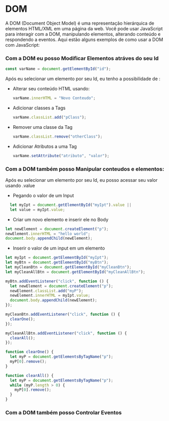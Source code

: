 # DOM

A DOM (Document Object Model) é uma representação hierárquica de elementos HTML/XML em uma página da web. Você pode usar JavaScript para interagir com a DOM, manipulando elementos, alterando conteúdo e respondendo a eventos. Aqui estão alguns exemplos de como usar a DOM com JavaScript:

### Com a DOM eu posso Modificar Elementos atráves do seu Id

```javascript
const varName = document.getElementById("id");
```

Após eu selecionar um elemento por seu Id, eu tenho a possibilidade de :

- Alterar seu conteúdo HTML usando:
  ```javascript
  varName.innerHTML = "Novo Conteudo";
  ```

- Adicionar classes a Tags
  ```javascript
  varName.classList.add("pClass");
  ```

- Remover uma classe da Tag
  ```javascript
  varName.classList.remove("otherClass");
  ```

- Adicionar Atributos a uma Tag
  ```javascript
  varName.setAttribute("atributo", "valor");
  ```

### Com a DOM também posso Manipular conteudos e elementos:

Após eu selecionar um elemento por seu Id, eu posso acessar seu valor usando .value

- Pegando o valor de um Input

```javascript
  let myIpt = document.getElementById("myIpt").value ||
  let value = myIpt.value;
```

- Criar um novo elemento e inserir ele no Body

```javascript
let newElement = document.createElement("p");
newElement.innerHTML = "hello world";
document.body.appendChild(newElement);
```

- Inserir o valor de um input em um elemento

```javascript
let myIpt = document.getElementById("myIpt");
let myBtn = document.getElementById("myBtn");
let myCleanBtn = document.getElementById("myCleanBtn");
let myCleanAllBtn = document.getElementById("myCleanAllBtn");

myBtn.addEventListener("click", function () {
  let newElement = document.createElement("p");
  newElement.classList.add("myP");
  newElement.innerHTML = myIpt.value;
  document.body.appendChild(newElement);
});

myCleanBtn.addEventListener("click", function () {
  clearOne();
});

myCleanAllBtn.addEventListener("click", function () {
  clearAll();
});

function clearOne() {
  let myP = document.getElementsByTagName("p");
  myP[0].remove();
}

function clearAll() {
  let myP = document.getElementsByTagName("p");
  while (myP.length > 0) {
    myP[0].remove();
  }
}

```


### Com a DOM também posso Controlar Eventos
